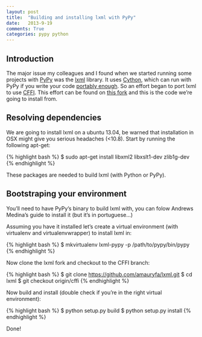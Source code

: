 ```yaml
---
layout: post
title:  "Building and installing lxml with PyPy"
date:   2013-9-19
comments: True
categories: pypy python
---
```

## Introduction
The major issue my colleagues and I found when we started running some projects with [PyPy](http://pypy.org/) was the
[lxml](https://pypi.python.org/pypi/lxml/3.2.3) library. It uses [Cython](http://docs.cython.org/src/quickstart/overview.html),
which can run with PyPy if you write your code [portably enough](http://docs.cython.org/src/userguide/pypy.html).
So an effort began to port lxml to use [CFFI](https://cffi.readthedocs.org/en/release-0.7/). This effort can be found
on [this fork](https://github.com/amauryfa/lxml) and this is the code we’re going to install from.

## Resolving dependencies

We are going to install lxml on a ubuntu 13.04, be warned that installation in OSX might give you serious headaches (<10.8). Start by running the following apt-get:

{% highlight bash %}
$ sudo apt-get install libxml2 libxslt1-dev zlib1g-dev
{% endhighlight %}

These packages are needed to build lxml (with Python or PyPy).

## Bootstraping your environment

You’ll need to have PyPy’s binary to build lxml with, you can folow Andrews Medina’s guide to install it (but it’s in portuguese…)

Assuming you have it installed let’s create a virtual environment (with virtualenv and virtualenvwrapper) to install lxml in:

{% highlight bash %}
$ mkvirtualenv lxml-pypy -p /path/to/pypy/bin/pypy
{% endhighlight %}

Now clone the lxml fork and checkout to the CFFI branch:

{% highlight bash %}
$ git clone https://github.com/amauryfa/lxml.git
$ cd lxml
$ git checkout origin/cffi
{% endhighlight %}

Now build and install (double check if you’re in the right virtual environment):

{% highlight bash %}
$ python setup.py build
$ python setup.py install
{% endhighlight %}

Done!
